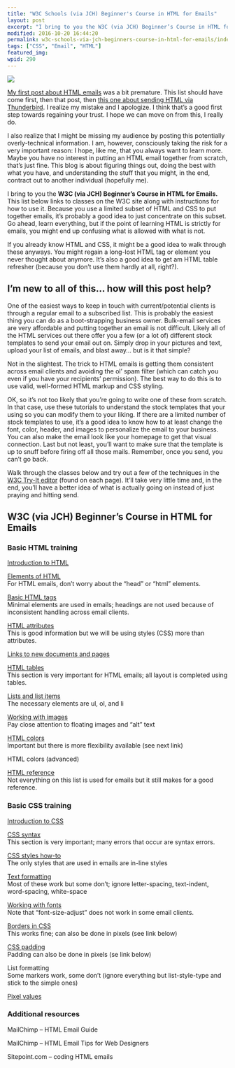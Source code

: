 ```yaml
---
title: "W3C Schools (via JCH) Beginner's Course in HTML for Emails"
layout: post
excerpt: "I bring to you the W3C (via JCH) Beginner’s Course in HTML for Emails. A list of classes on the W3C site along with instructions for how to use it."
modified: 2016-10-20 16:44:20
permalink: w3c-schools-via-jch-beginners-course-in-html-for-emails/index.html
tags: ["CSS", "Email", "HTML"]
featured_img:
wpid: 290
---
```



![](/_images/2008/09/sent-mail-128x128.png)

[My first post about HTML emails](/html-emails-the-last-word-until-everything-changes-again/) was a bit premature. This list should have come first, then that post, then [this one about sending HTML via Thunderbird](/how-to-send-html-emails-for-free-using-mozilla-thunderbird/). I realize my mistake and I apologize. I think that’s a good first step towards regaining your trust. I hope we can move on from this, I really do.

I also realize that I might be missing my audience by posting this potentially overly-technical information. I am, however, consciously taking the risk for a very important reason: I hope, like me, that you always want to learn more. Maybe you have no interest in putting an HTML email together from scratch, that’s just fine. This blog is about figuring things out, doing the best with what you have, and understanding the stuff that you might, in the end, contract out to another individual (hopefully me).

I bring to you the **W3C (via JCH) Beginner’s Course in HTML for Emails.** This list below links to classes on the W3C site along with instructions for how to use it. Because you use a limited subset of HTML and CSS to put together emails, it’s probably a good idea to just concentrate on this subset. Go ahead, learn everything, but if the point of learning HTML is strictly for emails, you might end up confusing what is allowed with what is not.

If you already know HTML and CSS, it might be a good idea to walk through these anyways. You might regain a long-lost HTML tag or element you never thought about anymore. It’s also a good idea to get am HTML table refresher (because you don’t use them hardly at all, right?).

I’m new to all of this… how will this post help?
------------------------------------------------

One of the easiest ways to keep in touch with current/potential clients is through a regular email to a subscribed list. This is probably the easiest thing you can do as a boot-strapping business owner. Bulk-email services are very affordable and putting together an email is not difficult. Likely all of the HTML services out there offer you a few (or a lot of) different stock templates to send your email out on. Simply drop in your pictures and text, upload your list of emails, and blast away… but is it that simple?

Not in the slightest. The trick to HTML emails is getting them consistent across email clients and avoiding the ol’ spam filter (which can catch you even if you have your recipients’ permission). The best way to do this is to use valid, well-formed HTML markup and CSS styling.

OK, so it’s not too likely that you’re going to write one of these from scratch. In that case, use these tutorials to understand the stock templates that your using so you can modify them to your liking. If there are a limited number of stock templates to use, it’s a good idea to know how to at least change the font, color, header, and images to personalize the email to your business. You can also make the email look like your homepage to get that visual connection. Last but not least, you’ll want to make sure that the template is up to snuff before firing off all those mails. Remember, once you send, you can’t go back.

Walk through the classes below and try out a few of the techniques in the [W3C Try-It editor](http://www.w3schools.com/html/tryit.asp?filename=tryhtml_basic) (found on each page). It’ll take very little time and, in the end, you’ll have a better idea of what is actually going on instead of just praying and hitting send.

W3C (via JCH) Beginner’s Course in HTML for Emails
--------------------------------------------------

### Basic HTML training

[Introduction to HTML](http://www.w3schools.com/html/html_intro.asp)

[Elements of HTML](http://www.w3schools.com/html/html_elements.asp)  
For HTML emails, don’t worry about the “head” or “html” elements.

[Basic HTML tags](https://developer.mozilla.org/en-US/docs/Web/HTML/Element)  
Minimal elements are used in emails; headings are not used because of inconsistent handling across email clients.

[HTML attributes](http://www.w3schools.com/html/html_attributes.asp)  
This is good information but we will be using styles (CSS) more than attributes.

[Links to new documents and pages](http://www.w3schools.com/html/html_links.asp)

[HTML tables](http://www.w3schools.com/html/html_tables.asp)  
This section is very important for HTML emails; all layout is completed using tables.

[Lists and list items](http://www.w3schools.com/html/html_lists.asp)  
The necessary elements are ul, ol, and li

[Working with images](http://www.w3schools.com/html/html_images.asp)  
Pay close attention to floating images and “alt” text

[HTML colors](http://www.w3schools.com/html/html_colors.asp)  
Important but there is more flexibility available (see next link)

HTML colors (advanced)

[HTML reference](https://developer.mozilla.org/en-US/docs/Web/HTML/Element)  
Not everything on this list is used for emails but it still makes for a good reference.

### Basic CSS training

[Introduction to CSS](http://www.w3schools.com/css/css_intro.asp)

[CSS syntax](http://www.w3schools.com/css/css_syntax.asp)  
This section is very important; many errors that occur are syntax errors.

[CSS styles how-to](http://www.w3schools.com/css/css_howto.asp)  
The only styles that are used in emails are in-line styles

[Text formatting](http://www.w3schools.com/css/css_text.asp)  
Most of these work but some don’t; ignore letter-spacing, text-indent, word-spacing, white-space

[Working with fonts](http://www.w3schools.com/css/css_font.asp)  
Note that “font-size-adjust” does not work in some email clients.

[Borders in CSS](http://www.w3schools.com/css/css_border.asp)  
This works fine; can also be done in pixels (see link below)

[CSS padding](http://www.w3schools.com/css/css_padding.asp)  
Padding can also be done in pixels (se link below)

<a>List formatting</a>  
Some markers work, some don’t (ignore everything but list-style-type and stick to the simple ones)

[Pixel values](http://www.w3schools.com/css/css_list.asp)

### Additional resources

<a>MailChimp – HTML Email Guide</a>

<a>MailChimp – HTML Email Tips for Web Designers</a>

<a>Sitepoint.com – coding HTML emails</a>
